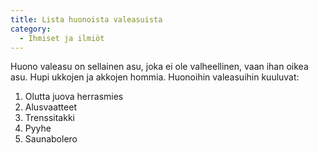 ```yaml
---
title: Lista huonoista valeasuista
category:
  - Ihmiset ja ilmiöt
---
```

Huono valeasu on sellainen asu, joka ei ole valheellinen, vaan ihan oikea asu. Hupi ukkojen ja akkojen hommia. Huonoihin valeasuihin kuuluvat:

1. Olutta juova herrasmies
2. Alusvaatteet
3. Trenssitakki
4. Pyyhe
5. Saunabolero
